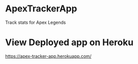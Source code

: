 # ApexTrackerApp
Track stats for Apex Legends

# View Deployed app on Heroku
https://apex-tracker-app.herokuapp.com/
